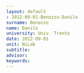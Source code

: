 ```yaml
---
layout: default 
: 2012-09-01-Benozzo-Danilo
surname: Benozzo
name: Danilo
university: Univ. Trento
date: 2012-09-01
unit: NiLab
subtitle: 
advisor: 
keywords: 
---
```

